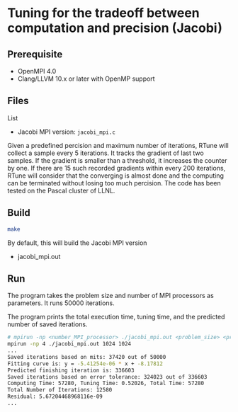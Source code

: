 
# Tuning for the tradeoff between computation and precision (Jacobi)

## Prerequisite

- OpenMPI 4.0
- Clang/LLVM 10.x or later with OpenMP support

## Files

List
* Jacobi MPI version:  `jacobi_mpi.c`

Given a predefined percision and maximum number of iterations, RTune will collect a sample every 5 iterations. It tracks the gradient of last two samples. If the gradient is smaller than a threshold, it increases the counter by one.
If there are 15 such recorded gradients within every 200 iterations, RTune will consider that the converging is almost done and the computing can be terminated without losing too much percision.
The code has been tested on the Pascal cluster of LLNL.

## Build

```bash
make
```
By default, this will build the Jacobi MPI version
* jacobi_mpi.out

## Run

The program takes the problem size and number of MPI processors as parameters. It runs 50000 iterations.

The program prints the total execution time, tuning time, and the predicted number of saved iterations.

```bash
# mpirun -np <number_MPI_processor> ./jacobi_mpi.out <problem_size> <problem_size>
mpirun -np 4 ./jacobi_mpi.out 1024 1024
...
Saved iterations based on mits: 37420 out of 50000
Fitting curve is: y = -5.41254e-06 * x + -8.17812
Predicted finishing iteration is: 336603
Saved iterations based on error tolerance: 324023 out of 336603
Computing Time: 57280, Tuning Time: 0.52026, Total Time: 57280
Total Number of Iterations: 12580
Residual: 5.67204468968116e-09
...
```
